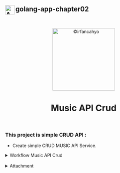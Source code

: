 ## <img align="left" width="30" alt="API" src="https://cdn-icons-png.flaticon.com/128/7977/7977238.png"> golang-app-chapter02
<br/>

<p align="center">
<img width="200" alt="©irfancahyo" src="https://user-images.githubusercontent.com/38809579/193409619-4f943ca1-4469-4bab-a1b8-9f5d3b350d0b.png">
</p>
<h1 align="center">Music API Crud</h1>
<br/>

### This project is simple CRUD API :

- Create simple CRUD MUSIC API Service.

<details>
<summary>Workflow Music API Crud</summary>
<br/>
  
![image](https://user-images.githubusercontent.com/38809579/193417888-4fee07ed-98b9-4e5a-a24b-72ff74cfabd2.png)

</details>

<br/>

<details>
<summary>Attachment</summary>
<br>
This is Attachment I.
</details>

